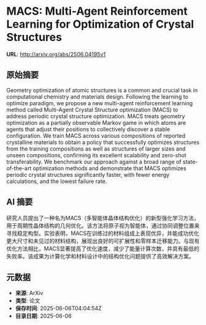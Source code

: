 # MACS: Multi-Agent Reinforcement Learning for Optimization of Crystal Structures

**URL**: http://arxiv.org/abs/2506.04195v1

## 原始摘要

Geometry optimization of atomic structures is a common and crucial task in
computational chemistry and materials design. Following the learning to
optimize paradigm, we propose a new multi-agent reinforcement learning method
called Multi-Agent Crystal Structure optimization (MACS) to address periodic
crystal structure optimization. MACS treats geometry optimization as a
partially observable Markov game in which atoms are agents that adjust their
positions to collectively discover a stable configuration. We train MACS across
various compositions of reported crystalline materials to obtain a policy that
successfully optimizes structures from the training compositions as well as
structures of larger sizes and unseen compositions, confirming its excellent
scalability and zero-shot transferability. We benchmark our approach against a
broad range of state-of-the-art optimization methods and demonstrate that MACS
optimizes periodic crystal structures significantly faster, with fewer energy
calculations, and the lowest failure rate.


## AI 摘要

研究人员提出了一种名为MACS（多智能体晶体结构优化）的新型强化学习方法，用于周期性晶体结构的几何优化。该方法将原子视为智能体，通过协同调整位置来寻找稳定构型。实验表明，MACS在训练过的材料组成上表现优异，并能成功优化更大尺寸和未见过的材料结构，展现出良好的可扩展性和零样本迁移能力。与现有优化方法相比，MACS显著提高了优化速度，减少了能量计算次数，并具有最低的失败率。该成果为计算化学和材料设计中的结构优化问题提供了高效解决方案。

## 元数据

- **来源**: ArXiv
- **类型**: 论文
- **保存时间**: 2025-06-06T04:04:54Z
- **目录日期**: 2025-06-06
